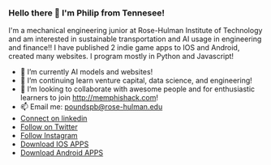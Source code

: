 ### Hello there 👋 I'm Philip from Tennesee!

<!--
**philip-hub/philip-hub** is a ✨ _special_ ✨ repository because its `README.md` (this file) appears on your GitHub profile.

Here are some ideas to get you started:

- 🔭 I’m currently creating indie games and websites!
- 🌱 I’m continuing learn venture capital and more coding!
- 👯 I’m looking to collaborate with awesome people!
- 🤔 I’m looking for help solve hard problems
- 📫 How to reach me: philipstudentemail@gmail.com
-->
I'm a mechanical engineering junior at Rose-Hulman Institute of Technology and am interested in sustainable transportation and AI usage in engineering and finance!!
I have published 2 indie game apps to IOS and Android, created many websites. I program mostly in Python and Javascript!

- 🔭 I’m currently AI models and websites!
- 🌱 I’m continuing learn venture capital, data science, and engineering!
- 👯 I’m looking to collaborate with awesome people and for enthusiastic learners to join http://memphishack.com!
- 📫 Email me: poundspb@rose-hulman.edu
- [Connect on linkedin](https://www.linkedin.com/in/philip-pounds-4ab746188/)
- [Follow on Twitter](https://twitter.com/thephilippounds)
- [Follow Instagram](https://www.instagram.com/blackholefalling/)
- [Download IOS APPS](https://apps.apple.com/us/developer/stanley-pounds/id1493462287)
- [Download Android APPS](https://play.google.com/store/apps/dev?id=5316371718143533186)
<!--![alt text](https://raw.githubusercontent.com/philip-hub/philip-hub/main/sleeping.png)
-->
